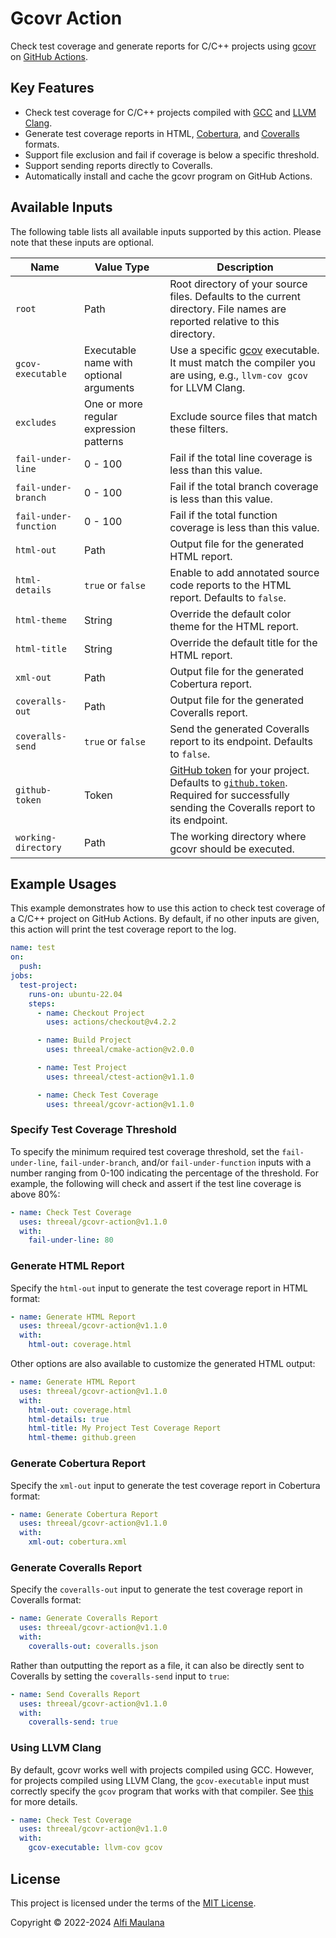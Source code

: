 # Gcovr Action

Check test coverage and generate reports for C/C++ projects using [gcovr](https://gcovr.com/en/stable/) on [GitHub Actions](https://github.com/features/actions).

## Key Features

- Check test coverage for C/C++ projects compiled with [GCC](https://gcc.gnu.org/) and [LLVM Clang](https://clang.llvm.org/).
- Generate test coverage reports in HTML, [Cobertura](https://cobertura.github.io/cobertura/), and [Coveralls](https://coveralls.io/) formats.
- Support file exclusion and fail if coverage is below a specific threshold.
- Support sending reports directly to Coveralls.
- Automatically install and cache the gcovr program on GitHub Actions.

## Available Inputs

The following table lists all available inputs supported by this action. Please note that these inputs are optional.

| Name | Value Type | Description |
| --- | --- | --- |
| `root` | Path | Root directory of your source files. Defaults to the current directory. File names are reported relative to this directory. |
| `gcov-executable` | Executable name with optional arguments | Use a specific [gcov](https://gcc.gnu.org/onlinedocs/gcc/Gcov.html) executable. It must match the compiler you are using, e.g., `llvm-cov gcov` for LLVM Clang. |
| `excludes` | One or more regular expression patterns | Exclude source files that match these filters. |
| `fail-under-line` | 0 - 100 | Fail if the total line coverage is less than this value. |
| `fail-under-branch` | 0 - 100 | Fail if the total branch coverage is less than this value. |
| `fail-under-function` | 0 - 100 | Fail if the total function coverage is less than this value. |
| `html-out` | Path | Output file for the generated HTML report. |
| `html-details` | `true` or `false` | Enable to add annotated source code reports to the HTML report. Defaults to `false`. |
| `html-theme` | String | Override the default color theme for the HTML report. |
| `html-title` | String | Override the default title for the HTML report. |
| `xml-out` | Path | Output file for the generated Cobertura report. |
| `coveralls-out` | Path | Output file for the generated Coveralls report. |
| `coveralls-send` | `true` or `false` | Send the generated Coveralls report to its endpoint. Defaults to `false`. |
| `github-token` | Token | [GitHub token](https://docs.github.com/en/actions/security-guides/automatic-token-authentication) for your project. Defaults to [`github.token`](https://docs.github.com/en/actions/security-guides/automatic-token-authentication). Required for successfully sending the Coveralls report to its endpoint. |
| `working-directory` | Path | The working directory where gcovr should be executed. |

## Example Usages

This example demonstrates how to use this action to check test coverage of a C/C++ project on GitHub Actions. By default, if no other inputs are given, this action will print the test coverage report to the log.

```yaml
name: test
on:
  push:
jobs:
  test-project:
    runs-on: ubuntu-22.04
    steps:
      - name: Checkout Project
        uses: actions/checkout@v4.2.2

      - name: Build Project
        uses: threeal/cmake-action@v2.0.0

      - name: Test Project
        uses: threeal/ctest-action@v1.1.0

      - name: Check Test Coverage
        uses: threeal/gcovr-action@v1.1.0
```

### Specify Test Coverage Threshold

To specify the minimum required test coverage threshold, set the `fail-under-line`, `fail-under-branch`, and/or `fail-under-function` inputs with a number ranging from 0-100 indicating the percentage of the threshold. For example, the following will check and assert if the test line coverage is above 80%:

```yaml
- name: Check Test Coverage
  uses: threeal/gcovr-action@v1.1.0
  with:
    fail-under-line: 80
```

### Generate HTML Report

Specify the `html-out` input to generate the test coverage report in HTML format:

```yaml
- name: Generate HTML Report
  uses: threeal/gcovr-action@v1.1.0
  with:
    html-out: coverage.html
```

Other options are also available to customize the generated HTML output:

```yaml
- name: Generate HTML Report
  uses: threeal/gcovr-action@v1.1.0
  with:
    html-out: coverage.html
    html-details: true
    html-title: My Project Test Coverage Report
    html-theme: github.green
```

### Generate Cobertura Report

Specify the `xml-out` input to generate the test coverage report in Cobertura format:

```yaml
- name: Generate Cobertura Report
  uses: threeal/gcovr-action@v1.1.0
  with:
    xml-out: cobertura.xml
```

### Generate Coveralls Report

Specify the `coveralls-out` input to generate the test coverage report in Coveralls format:

```yaml
- name: Generate Coveralls Report
  uses: threeal/gcovr-action@v1.1.0
  with:
    coveralls-out: coveralls.json
```

Rather than outputting the report as a file, it can also be directly sent to Coveralls by setting the `coveralls-send` input to `true`:

```yaml
- name: Send Coveralls Report
  uses: threeal/gcovr-action@v1.1.0
  with:
    coveralls-send: true
```

### Using LLVM Clang

By default, gcovr works well with projects compiled using GCC. However, for projects compiled using LLVM Clang, the `gcov-executable` input must correctly specify the `gcov` program that works with that compiler. See [this](https://gcovr.com/en/stable/guide/compiling.html#choosing-the-right-gcov-executable) for more details.

```yaml
- name: Check Test Coverage
  uses: threeal/gcovr-action@v1.1.0
  with:
    gcov-executable: llvm-cov gcov
```

## License

This project is licensed under the terms of the [MIT License](./LICENSE).

Copyright © 2022-2024 [Alfi Maulana](https://github.com/threeal/)

